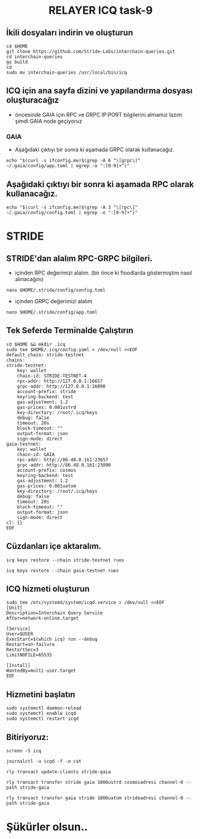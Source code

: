 
<h1 align="center"> RELAYER ICQ task-9</h1>


## İkili dosyaları indirin ve oluşturun
```
cd $HOME
git clone https://github.com/Stride-Labs/interchain-queries.git
cd interchain-queries
go build
cd
sudo mv interchain-queries /usr/local/bin/icq
```

## ICQ için ana sayfa dizini ve yapılandırma dosyası oluşturacağız

* öncesinde GAIA için RPC ve GRPC IP:PORT bilgilerini almamız lazım şimdi GAIA node geçiyoruz

### GAIA

* Aşağıdaki çıktıyı bir sonra ki aşamada GRPC olarak kullanacağız.
```
echo "$(curl -s ifconfig.me)$(grep -A 6 "\[grpc\]" ~/.gaia/config/app.toml | egrep -o ":[0-9]+")"
```
## Aşağıdaki çıktıyı bir sonra ki aşamada RPC olarak kullanacağız.
```
echo "$(curl -s ifconfig.me)$(grep -A 3 "\[rpc\]" ~/.gaia/config/config.toml | egrep -o ":[0-9]+")"
```

# STRIDE

## STRIDE'dan alalım RPC-GRPC bilgileri.

* içinden RPC değerimizi alalım. (bir önce ki floodlarda göstermiştim nasıl alınacağını)
```
nano $HOME/.stride/config/config.toml
```
* içinden GRPC değerimizi alalım 
```
nano $HOME/.stride/config/app.toml
```

## Tek Seferde Terminalde Çalıştırın
```
cd $HOME && mkdir .icq
sudo tee $HOME/.icq/config.yaml > /dev/null <<EOF
default_chain: stride-testnet
chains:
stride-testnet:
    key: wallet
    chain-id: STRIDE-TESTNET-4
    rpc-addr: http://127.0.0.1:16657
    grpc-addr: http://127.0.0.1:16090
    account-prefix: stride
    keyring-backend: test
    gas-adjustment: 1.2
    gas-prices: 0.001ustrd
    key-directory: /root/.icq/keys
    debug: false
    timeout: 20s
    block-timeout: ""
    output-format: json
    sign-mode: direct
gaia-testnet:
    key: wallet
    chain-id: GAIA
    rpc-addr: http://86.48.0.161:23657
    grpc-addr: http://86.48.0.161:23090
    account-prefix: cosmos
    keyring-backend: test
    gas-adjustment: 1.2
    gas-prices: 0.001uatom
    key-directory: /root/.icq/keys
    debug: false
    timeout: 20s
    block-timeout: ""
    output-format: json
    sign-mode: direct
cl: {}
EOF
```

## Cüzdanları içe aktaralım.
```
icq keys restore --chain stride-testnet rues
```
```
icq keys restore --chain gaia-testnet rues
```

## ICQ hizmeti oluşturun
```
sudo tee /etc/systemd/system/icqd.service > /dev/null <<EOF
[Unit]
Description=Interchain Query Service
After=network-online.target

[Service]
User=$USER
ExecStart=$(which icq) run --debug
Restart=on-failure
RestartSec=3
LimitNOFILE=65535

[Install]
WantedBy=multi-user.target
EOF
```
## Hizmetini başlatın
```
sudo systemctl daemon-reload
sudo systemctl enable icqd
sudo systemctl restart icqd
```

## Bitiriyoruz:
```
screen -S icq
```
```
journalctl -u icqd -f -o cat
```
```
rly transact update-clients stride-gaia
```
```
rly transact transfer stride gaia 1000ustrd cosmosadresi channel-0 --path stride-gaia
```
```
rly transact transfer gaia stride 1000uatom strideadresi channel-0 --path stride-gaia
```

# Şükürler olsun..








